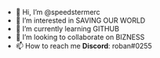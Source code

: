 - 👋 Hi, I’m @speedstermerc
- 👀 I’m interested in SAVING OUR WORLD
- 🌱 I’m currently learning GITHUB
- 💞️ I’m looking to collaborate on BIZNESS
- 📫 How to reach me **Discord**: roban#0255

<!---
speedstermerc/speedstermerc is a ✨ special ✨ repository because its `README.md` (this file) appears on your GitHub profile.
You can click the Preview link to take a look at your changes.
--->
